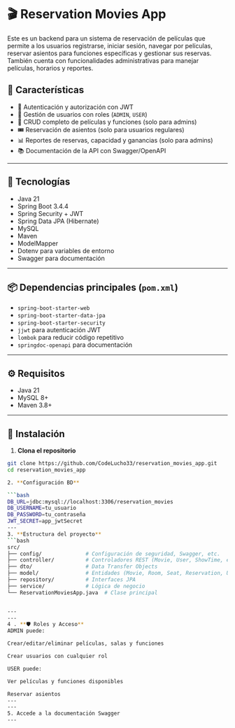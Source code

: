# 🎬 Reservation Movies App

Este es un backend para un sistema de reservación de películas que permite a los usuarios registrarse, iniciar sesión, navegar por películas, reservar asientos para funciones específicas y gestionar sus reservas. También cuenta con funcionalidades administrativas para manejar películas, horarios y reportes.

## 🚀 Características

- 🔐 Autenticación y autorización con JWT  
- 👤 Gestión de usuarios con roles (`ADMIN`, `USER`)  
- 🎥 CRUD completo de películas y funciones (solo para admins)  
- 🎟️ Reservación de asientos (solo para usuarios regulares)  
- 📊 Reportes de reservas, capacidad y ganancias (solo para admins)  
- 📚 Documentación de la API con Swagger/OpenAPI  

---

## 🧱 Tecnologías

- Java 21  
- Spring Boot 3.4.4  
- Spring Security + JWT  
- Spring Data JPA (Hibernate)  
- MySQL  
- Maven  
- ModelMapper  
- Dotenv para variables de entorno  
- Swagger para documentación  

---

## 📦 Dependencias principales (`pom.xml`)

- `spring-boot-starter-web`  
- `spring-boot-starter-data-jpa`  
- `spring-boot-starter-security`  
- `jjwt` para autenticación JWT  
- `lombok` para reducir código repetitivo  
- `springdoc-openapi` para documentación  

---

## ⚙️ Requisitos

- Java 21  
- MySQL 8+  
- Maven 3.8+  

---

## 🧪 Instalación

1. **Clona el repositorio**

```bash
git clone https://github.com/CodeLucho33/reservation_movies_app.git
cd reservation_movies_app

2. **Configuración BD**

```bash
DB_URL=jdbc:mysql://localhost:3306/reservation_movies
DB_USERNAME=tu_usuario
DB_PASSWORD=tu_contraseña
JWT_SECRET=app_jwtSecret
---
3. **Estructura del proyecto**
```bash
src/
├── config/              # Configuración de seguridad, Swagger, etc.
├── controller/          # Controladores REST (Movie, User, ShowTime, etc.)
├── dto/                 # Data Transfer Objects
├── model/               # Entidades (Movie, Room, Seat, Reservation, User)
├── repository/          # Interfaces JPA
├── service/             # Lógica de negocio
└── ReservationMoviesApp.java  # Clase principal


---
---
4 . **🛡️ Roles y Acceso**
ADMIN puede:

Crear/editar/eliminar películas, salas y funciones

Crear usuarios con cualquier rol

USER puede:

Ver películas y funciones disponibles

Reservar asientos
---
---
5. Accede a la documentación Swagger
---

